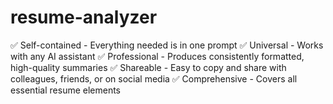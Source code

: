 # resume-analyzer
✅ Self-contained - Everything needed is in one prompt ✅ Universal - Works with any AI assistant ✅ Professional - Produces consistently formatted, high-quality summaries ✅ Shareable - Easy to copy and share with colleagues, friends, or on social media ✅ Comprehensive - Covers all essential resume elements
